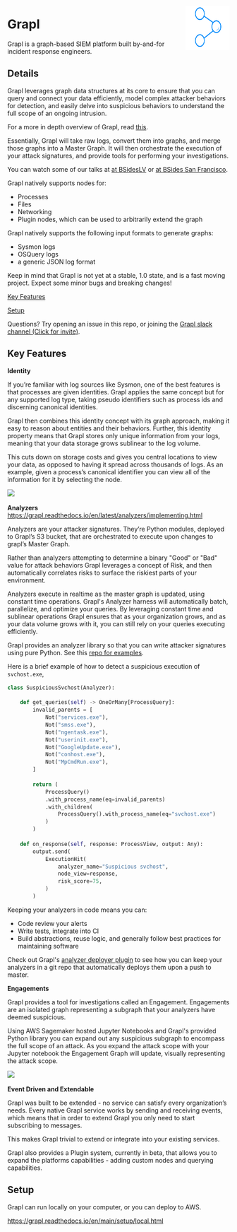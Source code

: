 <img 
    src="src/js/engagement_view/src/components/reusableComponents/graplHeader/logo.svg" 
    width="100px"
    height="100px"
    align="right"
    />
# Grapl
Grapl is a graph-based SIEM platform built by-and-for incident response engineers.

## Details
Grapl leverages graph data structures at its core to ensure that you 
can query and connect your data efficiently, model complex attacker behaviors for detection, and
easily delve into suspicious behaviors to understand the full scope of an
ongoing intrusion.

For a more in depth overview of Grapl, read [this](https://insanitybit.github.io/2019/03/09/grapl).

Essentially, Grapl will take raw logs, convert them into graphs, and
merge those graphs into a Master Graph. It will then orchestrate the
execution of your attack signatures, and provide tools for performing
your investigations. 

You can watch some of our talks at [at
BSidesLV](https://www.youtube.com/watch?v=LjCtbpXQA9U&t=8028s) or
[at BSides San
Francisco](https://www.youtube.com/watch?v=uErWRAJ4I4w).

Grapl natively supports nodes for:

- Processes
- Files
- Networking
- Plugin nodes, which can be used to arbitrarily extend the graph

Grapl natively supports the following input formats to generate graphs:
- Sysmon logs
- OSQuery logs
- a generic JSON log format

Keep in mind that Grapl is not yet at a stable, 1.0 state, and is a
fast moving project. Expect some minor bugs and breaking changes!

[Key Features](https://github.com/grapl-security/grapl#key-features)

[Setup](https://github.com/grapl-security/grapl#setup)

Questions? Try opening an issue in this repo, or joining the [Grapl
slack channel (Click for
invite)](https://join.slack.com/t/grapl-dfir/shared_invite/zt-armk3shf-nuY19fQQuUnYk~dHltUPCw).

## Key Features

**Identity**

If you’re familiar with log sources like Sysmon, one of the best
features is that processes are given identities. Grapl applies the
same concept but for any supported log type, taking pseudo identifiers
such as process ids and discerning canonical identities.

Grapl then combines this identity concept with its graph approach,
making it easy to reason about entities and their behaviors. Further,
this identity property means that Grapl stores only unique information
from your logs, meaning that your data storage grows sublinear to the
log volume.

This cuts down on storage costs and gives you central locations to
view your data, as opposed to having it spread across thousands of
logs. As an example, given a process’s canonical identifier you can
view all of the information for it by selecting the node.

![](https://d2mxuefqeaa7sj.cloudfront.net/s_7CBC3A8B36A73886DC59F4792258C821D6717C3DB02DA354DE68418C9DCF5C29_1553026555668_image.png)


**Analyzers**
https://grapl.readthedocs.io/en/latest/analyzers/implementing.html

Analyzers are your attacker signatures. They’re Python modules,
deployed to Grapl’s S3 bucket, that are orchestrated to execute upon
changes to grapl’s Master Graph.

Rather than analyzers attempting to determine a binary "Good" or "Bad"
value for attack behaviors Grapl leverages a concept of Risk, and then
automatically correlates risks to surface the riskiest parts of your
environment.

Analyzers execute in realtime as the master graph is updated, using
constant time operations. Grapl's Analyzer harness will automatically
batch, parallelize, and optimize your queries. By leveraging constant
time and sublinear operations Grapl ensures that as your organization
grows, and as your data volume grows with it, you can still rely on
your queries executing efficiently.

Grapl provides an analyzer library so that you can write attacker
signatures using pure Python. See this [repo for
examples](https://github.com/grapl-security/grapl-analyzers).

Here is a brief example of how to detect a suspicious execution of `svchost.exe`,
```python
class SuspiciousSvchost(Analyzer):

    def get_queries(self) -> OneOrMany[ProcessQuery]:
        invalid_parents = [
            Not("services.exe"),
            Not("smss.exe"),
            Not("ngentask.exe"),
            Not("userinit.exe"),
            Not("GoogleUpdate.exe"),
            Not("conhost.exe"),
            Not("MpCmdRun.exe"),
        ]

        return (
            ProcessQuery()
            .with_process_name(eq=invalid_parents)
            .with_children(
                ProcessQuery().with_process_name(eq="svchost.exe")
            )
        )

    def on_response(self, response: ProcessView, output: Any):
        output.send(
            ExecutionHit(
                analyzer_name="Suspicious svchost",
                node_view=response,
                risk_score=75,
            )
        )
```
Keeping your analyzers in code means you can:

- Code review your alerts
- Write tests, integrate into CI
- Build abstractions, reuse logic, and generally follow best practices
  for maintaining software

Check out Grapl's [analyzer deployer
plugin](https://github.com/grapl-security/grapl-analyzer-deployer) to see
how you can keep your analyzers in a git repo that automatically
deploys them upon a push to master.

**Engagements**

Grapl provides a tool for investigations called an
Engagement. Engagements are an isolated graph representing a subgraph
that your analyzers have deemed suspicious.

Using AWS Sagemaker hosted Jupyter Notebooks and Grapl's provided
Python library you can expand out any suspicious subgraph to encompass
the full scope of an attack.  As you expand the attack scope with your
Jupyter notebook the Engagement Graph will update, visually
representing the attack scope.

![](https://s3.amazonaws.com/media-p.slid.es/uploads/650602/images/6646682/Screenshot_from_2019-10-11_20-24-34.png)

**Event Driven and Extendable**

Grapl was built to be extended - no service can satisfy every
organization’s needs. Every native Grapl service works by sending and
receiving events, which means that in order to extend Grapl you only
need to start subscribing to messages.

This makes Grapl trivial to extend or integrate into your existing services.

Grapl also provides a Plugin system, currently in beta, that allows
you to expand the platforms capabilities - adding custom nodes and
querying capabilities.


## Setup
Grapl can run locally on your computer, or you can deploy to AWS.

https://grapl.readthedocs.io/en/main/setup/local.html
